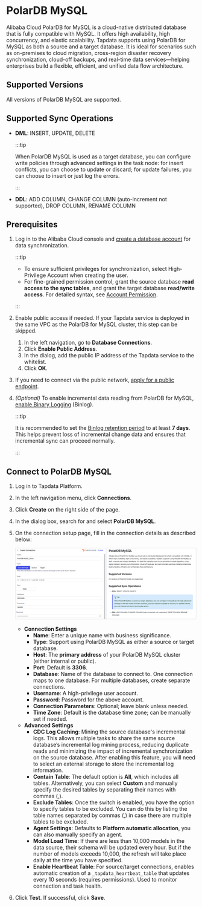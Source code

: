 # PolarDB MySQL

Alibaba Cloud PolarDB for MySQL is a cloud-native distributed database that is fully compatible with MySQL. It offers high availability, high concurrency, and elastic scalability. Tapdata supports using PolarDB for MySQL as both a source and a target database. It is ideal for scenarios such as on-premises to cloud migration, cross-region disaster recovery synchronization, cloud-off backups, and real-time data services—helping enterprises build a flexible, efficient, and unified data flow architecture.

## Supported Versions

All versions of PolarDB MySQL are supported.

## Supported Sync Operations

- **DML**: INSERT, UPDATE, DELETE

  :::tip

  When PolarDB MySQL is used as a target database, you can configure write policies through advanced settings in the task node: for insert conflicts, you can choose to update or discard; for update failures, you can choose to insert or just log the errors.

  :::

- **DDL**: ADD COLUMN, CHANGE COLUMN (auto-increment not supported), DROP COLUMN, RENAME COLUMN

## Prerequisites

1. Log in to the Alibaba Cloud console and [create a database account](https://www.alibabacloud.com/help/en/polardb/polardb-for-mysql/user-guide/create-and-manage-database-accounts) for data synchronization.

   :::tip

   - To ensure sufficient privileges for synchronization, select High-Privilege Account when creating the user.
   - For fine-grained permission control, grant the source database **read access to the sync tables**, and grant the target database **read/write access**. For detailed syntax, see [Account Permission](https://www.alibabacloud.com/help/en/polardb/polardb-for-mysql/user-guide/account-permissions).

   :::

2. Enable public access if needed. If your Tapdata service is deployed in the same VPC as the PolarDB for MySQL cluster, this step can be skipped.

   1. In the left navigation, go to **Database Connections**.
   2. Click **Enable Public Address**.
   3. In the dialog, add the public IP address of the Tapdata service to the whitelist.
   4. Click **OK**.

3. If you need to connect via the public network, [apply for a public endpoint](https://www.alibabacloud.com/help/en/polardb/polardb-for-mysql/user-guide/apply-for-a-cluster-endpoint-or-a-primary-endpoint#35097e34565yw).

4. *(Optional)* To enable incremental data reading from PolarDB for MySQL, [enable Binary Logging](https://www.alibabacloud.com/help/en/polardb/polardb-for-mysql/user-guide/enable-binary-logging) (Binlog).

   :::tip

   It is recommended to set the [Binlog retention period](https://www.alibabacloud.com/help/en/polardb/polardb-for-mysql/user-guide/enable-binary-logging#7962e330893uy) to at least **7 days**. This helps prevent loss of incremental change data and ensures that incremental sync can proceed normally.

   :::

## Connect to PolarDB MySQL

1. Log in to Tapdata Platform.

2. In the left navigation menu, click **Connections**.

3. Click **Create** on the right side of the page.

4. In the dialog box, search for and select **PolarDB MySQL**.

5. On the connection setup page, fill in the connection details as described below:

   ![PolarDB MySQL Connection](../../images/aliyun_polardb_mysql_connection_settings.png)

   - **Connection Settings**
     - **Name**: Enter a unique name with business significance.
     - **Type**: Support using PolarDB MySQL as either a source or target database.
     - **Host**: The **primary address** of your PolarDB MySQL cluster (either internal or public).
     - **Port**: Default is **3306**.
     - **Database**: Name of the database to connect to. One connection maps to one database. For multiple databases, create separate connections.
     - **Username**: A high-privilege user account.
     - **Password**: Password for the above account.
     - **Connection Parameters**: Optional; leave blank unless needed.
     - **Time Zone**: Default is the database time zone; can be manually set if needed.
   - **Advanced Settings**
     - **CDC Log Caching**: Mining the source database's incremental logs. This allows multiple tasks to share the same source database’s incremental log mining process, reducing duplicate reads and minimizing the impact of incremental synchronization on the source database. After enabling this feature, you will need to select an external storage to store the incremental log information.
     - **Contain Table**: The default option is **All**, which includes all tables. Alternatively, you can select **Custom** and manually specify the desired tables by separating their names with commas (,).
     - **Exclude Tables**: Once the switch is enabled, you have the option to specify tables to be excluded. You can do this by listing the table names separated by commas (,) in case there are multiple tables to be excluded.
     - **Agent Settings**: Defaults to **Platform automatic allocation**, you can also manually specify an agent.
     - **Model Load Time**: If there are less than 10,000 models in the data source, their schema will be updated every hour. But if the number of models exceeds 10,000, the refresh will take place daily at the time you have specified.
     - **Enable Heartbeat Table**: For source/target connections, enables automatic creation of a `_tapdata_heartbeat_table` that updates every 10 seconds (requires permissions). Used to monitor connection and task health.

6. Click **Test**. If successful, click **Save**.
